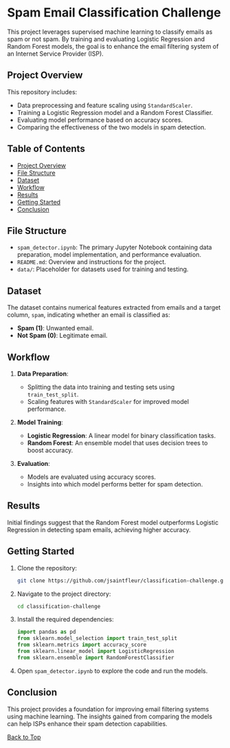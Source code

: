 # Spam Email Classification Challenge

This project leverages supervised machine learning to classify emails as spam or not spam. By training and evaluating Logistic Regression and Random Forest models, the goal is to enhance the email filtering system of an Internet Service Provider (ISP).

## Project Overview

This repository includes:

- Data preprocessing and feature scaling using `StandardScaler`.
- Training a Logistic Regression model and a Random Forest Classifier.
- Evaluating model performance based on accuracy scores.
- Comparing the effectiveness of the two models in spam detection.


## Table of Contents

- [Project Overview](#project-overview)
- [File Structure](#file-structure)
- [Dataset](#dataset)
- [Workflow](#workflow)
- [Results](#results)
- [Getting Started](#getting-started)
- [Conclusion](#conclusion)


## File Structure

- `spam_detector.ipynb`: The primary Jupyter Notebook containing data preparation, model implementation, and performance evaluation.
- `README.md`: Overview and instructions for the project.
- `data/`: Placeholder for datasets used for training and testing.

## Dataset

The dataset contains numerical features extracted from emails and a target column, `spam`, indicating whether an email is classified as:
- **Spam (1)**: Unwanted email.
- **Not Spam (0)**: Legitimate email.

## Workflow

1. **Data Preparation**:
   - Splitting the data into training and testing sets using `train_test_split`.
   - Scaling features with `StandardScaler` for improved model performance.

2. **Model Training**:
   - **Logistic Regression**: A linear model for binary classification tasks.
   - **Random Forest**: An ensemble model that uses decision trees to boost accuracy.

3. **Evaluation**:
   - Models are evaluated using accuracy scores.
   - Insights into which model performs better for spam detection.

## Results

Initial findings suggest that the Random Forest model outperforms Logistic Regression in detecting spam emails, achieving higher accuracy.

## Getting Started

1. Clone the repository:
   ```bash
   git clone https://github.com/jsaintfleur/classification-challenge.git
   ```
2. Navigate to the project directory:
   ```bash
   cd classification-challenge
   ```
4. Install the required dependencies:
   ```python
   import pandas as pd
   from sklearn.model_selection import train_test_split
   from sklearn.metrics import accuracy_score
   from sklearn.linear_model import LogisticRegression
   from sklearn.ensemble import RandomForestClassifier
   ```
5. Open `spam_detector.ipynb` to explore the code and run the models.


## Conclusion
This project provides a foundation for improving email filtering systems using machine learning. The insights gained from comparing the models can help ISPs enhance their spam detection capabilities.

[Back to Top](#Table-of-Contents)
